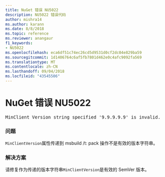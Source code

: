 ```yaml
---
title: NuGet 错误 NU5022
description: NU5022 错误代码
author: mishra14
ms.author: karann
ms.date: 8/8/2018
ms.topic: reference
ms.reviewer: anangaur
f1_keywords:
- NU5022
ms.openlocfilehash: eca6df51c74ec26cd5d9531d0cf2dc04e829ba59
ms.sourcegitcommit: 1d1406764c6af5fb7801d462e0c4afc9092fa569
ms.translationtype: MT
ms.contentlocale: zh-CN
ms.lasthandoff: 09/04/2018
ms.locfileid: "43545506"
---
```

# <a name="nuget-error-nu5022"></a>NuGet 错误 NU5022
<pre>MinClient Version string specified '9.9.9.9.9' is invalid.</pre>

### <a name="issue"></a>问题

`MinClientVersion`属性传递到 msbuild /t: pack 操作不是有效的版本字符串。


### <a name="solution"></a>解决方案

请修复作为传递的版本字符串`MinClientVersion`是有效的 SemVer 版本。

